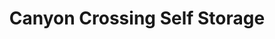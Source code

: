 ---
title: "Canyon Crossing Self Storage"
url: /caldwell/canyon-crossing-self-storage/
shop: storage rental
---